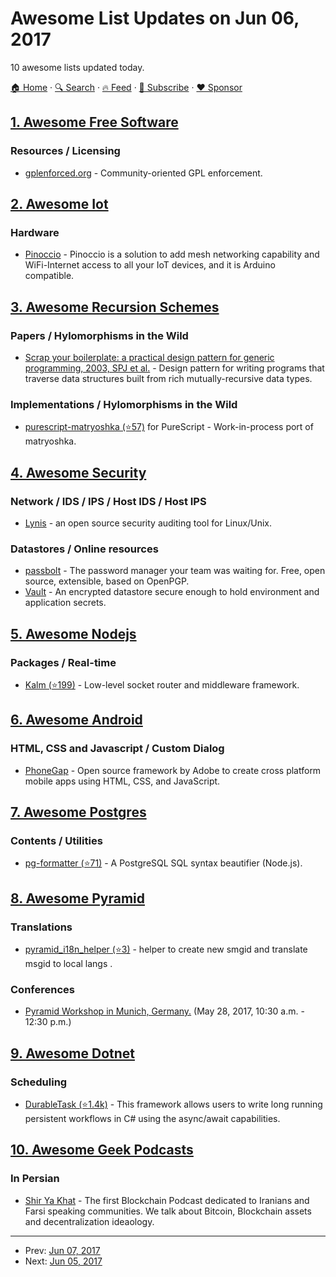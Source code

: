 # Awesome List Updates on Jun 06, 2017

10 awesome lists updated today.

[🏠 Home](/README.md) · [🔍 Search](https://www.trackawesomelist.com/search/) · [🔥 Feed](https://www.trackawesomelist.com/rss.xml) · [📮 Subscribe](https://trackawesomelist.us17.list-manage.com/subscribe?u=d2f0117aa829c83a63ec63c2f&id=36a103854c) · [❤️  Sponsor](https://github.com/sponsors/theowenyoung)



## [1. Awesome Free Software](/content/johnjago/awesome-free-software/README.md)

### Resources / Licensing

*   [gplenforced.org](https://gplenforced.org/) - Community-oriented GPL enforcement.

## [2. Awesome Iot](/content/HQarroum/awesome-iot/README.md)

### Hardware

*   [Pinoccio](https://www.open-electronics.org/pinoccio-wifi-mesh-networking-for-arduino-and-iot-available-now/) - Pinoccio is a solution to add mesh networking capability and WiFi-Internet access to all your IoT devices, and it is Arduino compatible.

## [3. Awesome Recursion Schemes](/content/passy/awesome-recursion-schemes/README.md)

### Papers / Hylomorphisms in the Wild

*   [Scrap your boilerplate: a practical design pattern for generic programming, 2003, SPJ et al.](http://research.microsoft.com/en-us/um/people/simonpj/Papers/hmap/hmap.ps) -
    Design pattern for writing programs that traverse data structures built from rich mutually-recursive data types.

### Implementations / Hylomorphisms in the Wild

*   [purescript-matryoshka (⭐57)](https://github.com/slamdata/purescript-matryoshka) for PureScript -
    Work-in-process port of matryoshka.

## [4. Awesome Security](/content/sbilly/awesome-security/README.md)

### Network / IDS / IPS / Host IDS / Host IPS

*   [Lynis](https://cisofy.com/lynis/) - an open source security auditing tool for Linux/Unix.

### Datastores / Online resources

*   [passbolt](https://www.passbolt.com/) - The password manager your team was waiting for. Free, open source, extensible, based on OpenPGP.
*   [Vault](https://www.vaultproject.io/) - An encrypted datastore secure enough to hold environment and application secrets.

## [5. Awesome Nodejs](/content/sindresorhus/awesome-nodejs/README.md)

### Packages / Real-time

*   [Kalm (⭐199)](https://github.com/kalm/kalm.js) - Low-level socket router and middleware framework.

## [6. Awesome Android](/content/JStumpp/awesome-android/README.md)

### HTML, CSS and Javascript / Custom Dialog

*   [PhoneGap](https://phonegap.com) - Open source framework by Adobe to create cross platform mobile apps using HTML, CSS, and JavaScript.

## [7. Awesome Postgres](/content/dhamaniasad/awesome-postgres/README.md)

### Contents / Utilities

*   [pg-formatter (⭐71)](https://github.com/gajus/pg-formatter) - A PostgreSQL SQL syntax beautifier (Node.js).

## [8. Awesome Pyramid](/content/uralbash/awesome-pyramid/README.md)

### Translations

*   [pyramid\_i18n\_helper (⭐3)](https://github.com/sahama/pyramid_i18n_helper) - helper to create new smgid and translate msgid to local langs .

### Conferences

*   [Pyramid Workshop in Munich, Germany.](https://pyconweb.com/talks/28-05-2017/pyramid-workshop) (May 28, 2017, 10:30 a.m. - 12:30 p.m.)

## [9. Awesome Dotnet](/content/quozd/awesome-dotnet/README.md)

### Scheduling

*   [DurableTask (⭐1.4k)](https://github.com/Azure/durabletask) - This framework allows users to write long running persistent workflows in C# using the async/await capabilities.

## [10. Awesome Geek Podcasts](/content/ayr-ton/awesome-geek-podcasts/README.md)

### In Persian

*   [Shir Ya Khat](http://shiryakhat.net/) - The first Blockchain Podcast dedicated to Iranians and Farsi speaking communities. We talk about Bitcoin, Blockchain assets and decentralization ideaology.

---

- Prev: [Jun 07, 2017](/content/2017/06/07/README.md)
- Next: [Jun 05, 2017](/content/2017/06/05/README.md)